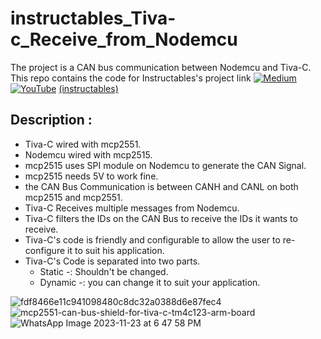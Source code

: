 # instructables_Tiva-c_Receive_from_Nodemcu
The project is a CAN bus communication between Nodemcu and Tiva-C. This repo contains the code for Instructables's project link
[![Medium](https://img.shields.io/badge/Medium-12100E?style=for-the-badge&logo=medium&logoColor=white)](https://medium.com/@abdu.ya74/can-bus-communication-7589402276bd)
[![YouTube](https://img.shields.io/badge/YouTube-%23FF0000.svg?style=for-the-badge&logo=YouTube&logoColor=white)](https://www.youtube.com/watch?v=lWWCg1qRbLw)
[(instructables)](https://www.youtube.com/watch?v=lWWCg1qRbLw)


## Description :
- Tiva-C wired with mcp2551.
- Nodemcu wired with mcp2515.
- mcp2515 uses SPI module on Nodemcu to generate the CAN Signal.
- mcp2515 needs 5V to work fine.
- the CAN Bus Communication is between CANH and CANL on both mcp2515 and mcp2551.
- Tiva-C Receives multiple messages from Nodemcu.
- Tiva-C filters the IDs on the CAN Bus to receive the IDs it wants to receive.
- Tiva-C's code is friendly and configurable to allow the user to re-configure it to suit his application.
- Tiva-C's Code is separated into two parts. 
    - Static -: Shouldn't be changed.
    - Dynamic -: you can change it to suit your application.

![fdf8466e11c941098480c8dc32a0388d6e87fec4](https://github.com/Abdulrahman-Yasser/instructables_Tiva-c_Receive_from_Nodemcu/assets/63866803/4316e8ee-6152-44d8-8663-757751337b50)
![mcp2551-can-bus-shield-for-tiva-c-tm4c123-arm-board](https://github.com/Abdulrahman-Yasser/instructables_Tiva-c_Receive_from_Nodemcu/assets/63866803/7be3a25b-91c5-4c4f-8cda-5541318d8c62)
![WhatsApp Image 2023-11-23 at 6 47 58 PM](https://github.com/Abdulrahman-Yasser/instructables_Tiva-c_Receive_from_Nodemcu/assets/63866803/7570e75e-b2ad-421d-aff5-b8730c4d6398)
